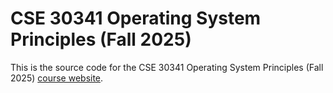 # CSE 30341 Operating System Principles (Fall 2025)

This is the source code for the CSE 30341 Operating System Principles (Fall
2025) [course website](http://pnutz.h4x0r.space/courses/cse.30341.fa25/).
